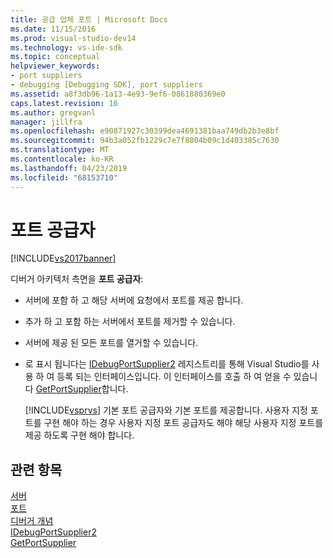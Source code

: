 ```yaml
---
title: 공급 업체 포트 | Microsoft Docs
ms.date: 11/15/2016
ms.prod: visual-studio-dev14
ms.technology: vs-ide-sdk
ms.topic: conceptual
helpviewer_keywords:
- port suppliers
- debugging [Debugging SDK], port suppliers
ms.assetid: a8f3db96-1a13-4e93-9ef6-0861880369e0
caps.latest.revision: 16
ms.author: gregvanl
manager: jillfra
ms.openlocfilehash: e90871927c30399dea4691381baa749db2b3e8bf
ms.sourcegitcommit: 94b3a052fb1229c7e7f8804b09c1d403385c7630
ms.translationtype: MT
ms.contentlocale: ko-KR
ms.lasthandoff: 04/23/2019
ms.locfileid: "68153710"
---
```

# <a name="port-suppliers"></a>포트 공급자
[!INCLUDE[vs2017banner](../../includes/vs2017banner.md)]

디버거 아키텍처 측면을 **포트 공급자**:  
  
- 서버에 포함 하 고 해당 서버에 요청에서 포트를 제공 합니다.  
  
- 추가 하 고 포함 하는 서버에서 포트를 제거할 수 있습니다.  
  
- 서버에 제공 된 모든 포트를 열거할 수 있습니다.  
  
- 로 표시 됩니다는 [IDebugPortSupplier2](../../extensibility/debugger/reference/idebugportsupplier2.md) 레지스트리를 통해 Visual Studio를 사용 하 여 등록 되는 인터페이스입니다. 이 인터페이스를 호출 하 여 얻을 수 있습니다 [GetPortSupplier](../../extensibility/debugger/reference/idebugcoreserver2-getportsupplier.md)합니다.  
  
  [!INCLUDE[vsprvs](../../includes/vsprvs-md.md)] 기본 포트 공급자와 기본 포트를 제공합니다. 사용자 지정 포트를 구현 해야 하는 경우 사용자 지정 포트 공급자도 해야 해당 사용자 지정 포트를 제공 하도록 구현 해야 합니다.  
  
## <a name="see-also"></a>관련 항목  
 [서버](../../extensibility/debugger/servers-visual-studio-sdk.md)   
 [포트](../../extensibility/debugger/ports.md)   
 [디버거 개념](../../extensibility/debugger/debugger-concepts.md)   
 [IDebugPortSupplier2](../../extensibility/debugger/reference/idebugportsupplier2.md)   
 [GetPortSupplier](../../extensibility/debugger/reference/idebugcoreserver2-getportsupplier.md)

